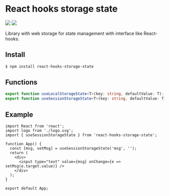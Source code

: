 # React hooks storage state

![](https://img.shields.io/badge/version-v1.4.2-green) ![](https://img.shields.io/badge/license-MIT-blue)

Library with web storage for state management with interface like React-hooks.

## Install

```bash
$ npm install react-hooks-storage-state
```

## Functions

```ts
export function useLocalStorageState<T>(key: string, defaultValue: T): [T, React.Dispatch<T>];
export function useSessionStorageState<T>(key: string, defaultValue: T): [T, React.Dispatch<T>];
```

## Example

```tsx
import React from 'react';
import logo from './logo.svg';
import { useSessionStorageState } from 'react-hooks-storage-state';

function App() {
  const [msg, setMsg] = useSessionStorageState('msg', '');
  return (
    <div>
      <input type="text" value={msg} onChange={e => setMsg(e.target.value)} />
    </div>
  );
}

export default App;
```
